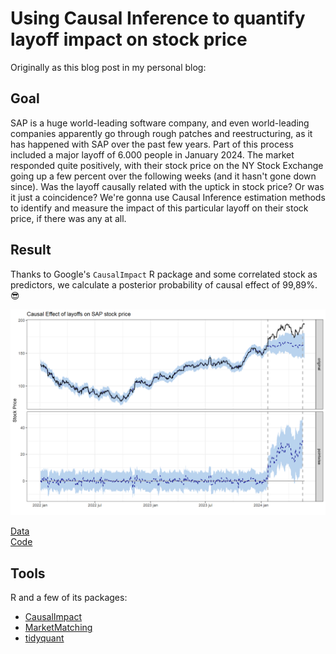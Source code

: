 # Using Causal Inference to quantify layoff impact on stock price
Originally as this blog post in my personal blog:

## Goal
SAP is a huge world-leading software company, and even world-leading companies apparently go through rough patches and reestructuring, as it has happened with SAP over the past few years. 
Part of this process included a major layoff of 6.000 people in January 2024. The market responded quite positively, with their stock price on the NY Stock Exchange going up a few percent over the following weeks (and it hasn't gone down since).
Was the layoff causally related with the uptick in stock price? Or was it just a coincidence?
We're gonna use Causal Inference estimation methods to identify and measure the impact of this particular layoff on their stock price, if there was any at all.

## Result
Thanks to Google's `CausalImpact` R package and some correlated stock as predictors, we calculate a posterior probability of causal effect of 99,89%. 😎

![](./causal_effect_layoffs_sap.png)

[Data](https://github.com/rafabelokurows/layoffs_stock_price/tree/main/data)  
[Code](https://github.com/rafabelokurows/layoffs_stock_price/blob/main/causal_impact_layoffs_stock_price.R)

## Tools
R and a few of its packages:
* [CausalImpact](https://github.com/google/CausalImpact)
* [MarketMatching](https://github.com/klarsen1/MarketMatching)
* [tidyquant](https://github.com/business-science/tidyquant)





